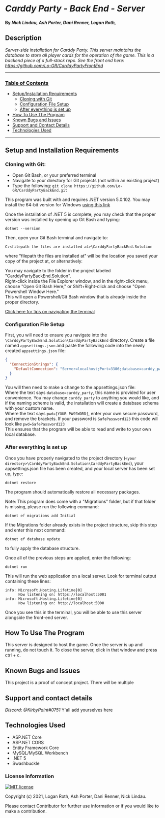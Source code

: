 # _Carddy Party - Back End - Server_

#### By _Nick Lindau, Ash Porter, Dani Renner, Logan Roth,_

## Description

_Server-side installation for Carddy Party. This server maintains the database to store all player cards for the operation of the game. This is a backend piece of a full-stack repo. See the front end here: https://github.com/Lo-GR/CarddyPartyFrontEnd_

------------------------------
### <u>Table of Contents</u>
* <a href="#setup-and-installation-requirements">Setup/Installation Requirements</a>
  * <a href="#cloning-with-git">Cloning with Git</a>
  * <a href="#configuration-file-setup">Configuration File Setup</a>
  * <a href="#after-everything-is-set-up">After everything is set up</a>
* <a href="#how-to-use-the-program">How To Use The Program</a>
* <a href="#known-bugs-and-issues">Known Bugs and Issues</a>
* <a href="#support-and-contact-details">Support and Contact Details</a>
* <a href="#technologies-used">Technologies Used</a>
------------------------------

## Setup and Installation Requirements

### Cloning with Git:

* Open Git Bash, or your preferred terminal
* Navigate to your directory for Git projects (not within an existing project)
* Type the following: `git clone https://github.com/Lo-GR/CarddyPartyBackEnd.git`

This program was built with and requires .NET version 5.0.102. You may install the 64-bit version for Windows [using this link](https://dotnet.microsoft.com/download/dotnet/thank-you/sdk-5.0.102-windows-x64-installer)  

Once the installation of .NET 5 is complete, you may check that the proper version was installed by opening up Git Bash and typing:  

`dotnet --version`  

Then, open your Git Bash terminal and navigate to:

`C:<filepath the files are installed at>\CarddyPartyBackEnd.Solution`

where "filepath the files are installed at" will be the location you saved your copy of the project at, or alternatively:  

You may navigate to the folder in the project labeled "CarddyPartyBackEnd.Solution".  
Right-click inside the File Explorer window, and in the right-click menu, choose "Open Git Bash Here," or Shift+Right-click and choose "Open Powershell Window Here."  
This will open a Powershell/Git Bash window that is already inside the proper directory.

[Click here for tips on navigating the terminal](https://docs.microsoft.com/en-us/powershell/scripting/samples/managing-current-location?view=powershell-7.1)

### Configuration File Setup

First, you will need to ensure you navigate into the `\CarddyPartyBackEnd.Solution\CarddyPartyBackEnd` directory. Create a file named `appsettings.json` and paste the following code into the newly created `appsettings.json` file:

```json
{
  "ConnectionStrings": {
    "DefaultConnection": "Server=localhost;Port=3306;database=carddy_party;uid=root;pwd=[YOUR PASSWORD];"
  }
}
```

You will then need to make a change to the appsettings.json file:  
Where the text says `database=carddy_party`, this name is provided for user convenience. You may change `carddy_party` to anything you would like, and if the naming scheme is valid, the installation will create a database schema with your custom name.  
Where the text says `pwd=[YOUR PASSWORD]`, enter your own secure password, and remove the brackets. If your password is `SafePassword123` this code will look like `pwd=SafePassword123`  
This ensures that the program will be able to read and write to your own local database.

### After everything is set up

Once you have properly navigated to the project directory (`<your directory>\CarddyPartyBackEnd.Solution\CarddyPartyBackEnd`), your appsettings.json file has been created, and your local server has been set up, type:

`dotnet restore`

The program should automatically restore all necessary packages.  

Note: This program does come with a "Migrations" folder, but if that folder is missing, please run the following command:

`dotnet ef migrations add Initial`

If the Migrations folder already exists in the project structure, skip this step and enter this next command:

`dotnet ef database update`

to fully apply the database structure.

Once all of the previous steps are applied, enter the following:

`dotnet run`

This will run the web application on a local server. Look for terminal output containing these lines:  

```
info: Microsoft.Hosting.Lifetime[0]
      Now listening on: https://localhost:5001
info: Microsoft.Hosting.Lifetime[0]
      Now listening on: http://localhost:5000
```

Once you see this in the terminal, you will be able to use this server alongside the front-end server.  

## How To Use The Program

This server is designed to host the game. Once the server is up and running, do not touch it. To close the server, click in that window and press ctrl + c.  

## Known Bugs and Issues

This project is a proof of concept project. There will be multiple 

## Support and contact details

_Discord: @KirbyPaint#0751_
Y'all add yourselves here

## Technologies Used

*  ASP.NET Core
*  ASP.NET CORS
*  Entity Framework Core
*  MySQL/MySQL Workbench
*  .NET 5
*  Swashbuckle

### License Information

[![MIT license](https://img.shields.io/badge/License-MIT-blue.svg)](https://opensource.org/licenses/MIT)

Copyright (c) 2021, Logan Roth, Ash Porter, Dani Renner, Nick Lindau.

Please contact Contributor for further use information or if you would like to make a contribution.